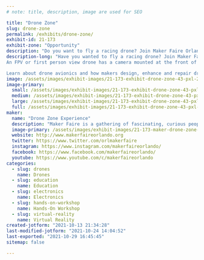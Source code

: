 ```yaml
---
# note: title, description, image are used for SEO

title: "Drone Zone"
slug: drone-zone
permalink: /exhibits/drone-zone/
exhibit-id: 21-173
exhibit-zone: "Opportunity"
description: "Do you want to fly a racing drone? Join Maker Faire Orlando &amp; BetaFPV and learn to fly an FPV drone."
description-long: "Have you wanted to fly a racing drone? Join Maker Faire Orlando and BetaFPV and learn to fly an FPV drone. 
An FPV or first person view drone has a camera mounted at the front of the drone. With this camera and a pair VR like goggles and a flight controller, you can experience flight like you&#039;re in the drone.

Learn about drone avionics and how makers design, enhance and repair drones."
image: /assets/images/exhibit-images/21-173-exhibit-drone-zone-43-pxl-20211014-011949091-3-9502-large.jpg
image-primary: 
  small: /assets/images/exhibit-images/21-173-exhibit-drone-zone-43-pxl-20211014-011949091-3-9502-small.jpg
  medium: /assets/images/exhibit-images/21-173-exhibit-drone-zone-43-pxl-20211014-011949091-3-9502-medium.jpg
  large: /assets/images/exhibit-images/21-173-exhibit-drone-zone-43-pxl-20211014-011949091-3-9502-large.jpg
  full: /assets/images/exhibit-images/21-173-exhibit-drone-zone-43-pxl-20211014-011949091-3-9502-full.jpg
maker: 
  name: "Drone Zone Experience"
  description: "Maker Faire is a gathering of fascinating, curious people who enjoy learning and who love sharing what they can do. From engineers to artists to scientists to crafters, Maker Faire is a venue for these “makers” to show hobbies, experiments, projects."
  image-primary: /assets/images/exhibit-images/21-173-maker-drone-zone-mfo-two-line-border-medium.png
  website: http://www.makerfaireorlando.org
  twitter: https://www.twitter.com/orlmakerfaire
  instagram: https://www.instagram.com/makerfaireorlando/
  facebook: https://www.facebook.com/makerfaireorlando/
  youtube: https://www.youtube.com/c/makerfaireorlando
categories: 
  - slug: drones
    name: Drones
  - slug: education
    name: Education
  - slug: electronics
    name: Electronics
  - slug: hands-on-workshop
    name: Hands-On Workshop
  - slug: virtual-reality
    name: Virtual Reality
created-jotform: "2021-10-13 21:34:28"
last-modified-jotform: "2021-10-24 14:04:52"
last-exported: "2021-10-29 16:45:45"
sitemap: false

---
```

